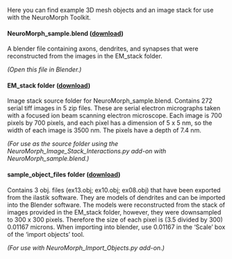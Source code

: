 Here you can find example 3D mesh objects and an image stack for use with the NeuroMorph Toolkit.


#### NeuroMorph_sample.blend  ([download](http://dstats.net/download/http://github.com/ajorstad/NeuroMorph/raw/master/NeuroMorph_Datasets/NeuroMorph_sample.blend))
A blender file containing axons, dendrites, and synapses that were reconstructed from the images in the EM_stack folder.

*(Open this file in Blender.)*


#### EM_stack folder  ([download](http://dstats.net/download/http://github.com/ajorstad/NeuroMorph/tree/master/NeuroMorph_Datasets/EM_stack))
Image stack source folder for NeuroMorph_sample.blend.  Contains 272 serial tiff images in 5 zip files. These are serial electron micrographs taken with a focused ion beam scanning electron microscope. Each image is 700 pixels by 700 pixels, and each pixel has a dimension of 5 x 5 nm, so the width of each image is 3500 nm.  The pixels have a depth of 7.4 nm.

*(For use as the source folder using the NeuroMorph_Image_Stack_Interactions.py add-on with NeuroMorph_sample.blend.)*


#### sample_object_files folder  ([download](http://dstats.net/download/http://github.com/ajorstad/NeuroMorph/raw/master/NeuroMorph_Datasets/sample_object_files.zip))
Contains 3 obj. files (ex13.obj; ex10.obj; ex08.obj) that have been exported from the ilastik software. They are models of dendrites and can be imported 
into the Blender software. The models were reconstructed from the stack of images provided in the EM_stack folder, however, they were downsampled to 
300 x 300 pixels. Therefore the size of each pixel is (3.5 divided by 300) 0.01167 microns. When importing into blender, use 0.01167 in the ‘Scale’ box 
of the ‘import objects’ tool.

*(For use with NeuroMorph_Import_Objects.py add-on.)*
